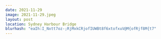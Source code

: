```yaml
---
date: 2021-11-29
image: 2021-11-29.jpeg
layout: post
location: Sydney Harbour Bridge
blurhash: "eaIh:I_Nxtt7oz-;RjMxkCRjofIUWBt8f6xtofxuV@M{ofRjf8M{t7"
---
```



